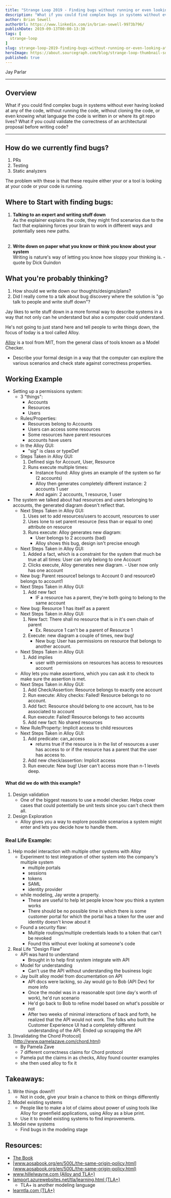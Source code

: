 ```yaml
---
title: "Strange Loop 2019 - Finding bugs without running or even looking at code"
description: "What if you could find complex bugs in systems without ever having looked at any of the code, without running the code, without cloning the code, or even knowing what language the code is written in or where its git repo lives? What if you could validate the correctness of an architectural proposal before writing code?"
author: Brian Sewell
authorUrl: https://www.linkedin.com/in/brian-sewell-9973b796/
publishDate: 2019-09-13T00:00-13:30
tags: [
  strange-loop
]
slug: strange-loop-2019-finding-bugs-without-running-or-even-looking-at-code
heroImage: https://about.sourcegraph.com/blog/strange-loop-thumbnail-square-v2.jpg
published: true
---
```


<div class="container p-0 liveblog-presenters">
  <div class="row m-0">
      <p class=" mr-12 m-0">
        <span class="liveblog-presenters__name">Jay Parlar</span>
        <a href="https://twitter.com/parlar" target="_blank" title="Twitter"><i class="fa fa-twitter pr-2"></i></a>
        <a href="https://github.com/parlarjb" target="_blank" title="GitHub"><i class="fa fa-github pr-2"></i></a>
        <a href="http://parlar.ca" target="_blank" title="Speaker's site"><i class="fa fa-globe pr-2"></i></a>
      </p>
  </div>
</div>

---

## Overview

What if you could find complex bugs in systems without ever having looked at any of the code, without running the code, without cloning the code, or even knowing what language the code is written in or where its git repo lives? What if you could validate the correctness of an architectural proposal before writing code?

---

## How do we currently find bugs?

1. PRs
2. Testing
3. Static analyzers

The problem with these is that these require either your or a tool is looking at your code or your code is running.

## Where to Start with finding bugs:

1. **Talking to an expert and writing stuff down**<br>
As the explainer explains the code, they might find scenarios due to the fact that explaining forces your brain to work in different ways and potentially sees new paths.<br/><br/>

2. **Write down on paper what you know or think you know about your system**<br>
Writing is nature's way of letting you know how sloppy your thinking is. - quote by Dick Guindon

## What you're probably thinking?

1. How should we write down our thoughts/designs/plans?
2. Did I really come to a talk about bug discovery where the solution is "go talk to people and write stuff down"?

Jay likes to write stuff down in a more formal way to describe systems in a way that not only can he understand but also a computer could understand.

He's not going to just stand here and tell people to write things down, the focus of today
is a tool called Alloy.

[Alloy](http://alloy.lcs.mit.edu/alloy/) is a tool from MIT, from the general class of tools known as a Model Checker.
  - Describe your formal design in a way that the computer can explore the various scenarios and check state against correctness properties.

## Working Example

- Setting up a permissions system:
    - 3 "things":
        - Accounts
        - Resources
        - Users
    - Rules/Properties:
        - Resources belong to Accounts
        - Users can access some resources
        - Some resources have parent resources
        - accounts have users
    - In the Alloy GUI:
        - "sig" is class or typeDef
    - Steps Taken in Alloy GUI:
      1. Defined sigs for Account, User, Resource
      2. Runs execute multiple times:
          - Instance found: Alloy gives an example of the system so far (2 accounts)
          - Alloy then generates completely different instance: 2 accounts 1 user
          - And again: 2 accounts, 1 resource, 1 user
- The system we talked about had resources and users belonging to accounts, the generated diagram doesn't reflect that.
    - Next Steps Taken in Alloy GUI:
        1. Uses set to add resources/users to account, resources to user
        2. Uses lone to set parent resource (less than or equal to one) attribute on resource
        3. Runs execute: Alloy generates new diagram:
            - User belongs to 2 accounts (bad)
            - Alloy shows this bug, design isn't precise enough
    - Next Steps Taken in Alloy GUI:
        1. Added a fact, which is a constraint for the system that much be true at all times: User can only belong to one Account
        2. Clicks execute, Alloy generates new diagram.
          - User now only has one account
    - New bug: Parent resource1 belongs to Account 0 and resource0 belongs to account1
    - Next Steps Taken in Alloy GUI:
        1. Add new fact
            - IF a resource has a parent, they're both going to belong to the same account
    - New bug: Resource 1 has itself as a parent
    - Next Steps Taken in Alloy GUI:
        1. New fact: There shall no resource that is in it's own chain of parent
            - Ex. Resource 1 can't be a parent of Resource 1
        2. Execute: new diagram a couple of times, new bug!
            - New bug: User has permissions on resource that belongs to another account.
    - Next Steps Taken in Alloy GUI:
        1. Add implies
            -  user with permissions on resources has access to resources account
    - Alloy lets you make assertions, which you can ask it to check to make sure the assertion is met.
    - Next Steps Taken in Alloy GUI:
        1. Add Check/Assertion: Resource belongs to exactly one account
        2. Run execute: Alloy checks: Failed! Resource belongs to no account.
        3. Add fact: Resource should belong to one account, has to be associated to account
        4. Run execute: Failed! Resource belongs to two accounts
        5. Add new fact: No shared resources
    - New Rule/Property: Implicit access to child resources
    - Next Steps Taken in Alloy GUI:
        1. Add predicate: can_access
            - returns true if the resource is in the list of resources a user has access to or if the resource has a parent that the user has access to.
        2. Add new check/assertion: Implicit access
        3. Run execute: New bug! User can't access more than n-1 levels deep.
#### What did we do with this example?
1. Design validation
    - One of the biggest reasons to use a model checker. Helps cover cases that could potentially be unit tests since you can't check them all.
2. Design Exploration
    - Alloy gives you a way to explore possible scenarios a system might enter and lets you decide how to handle them.
### Real Life Example:
1. Help model interaction with multiple other systems with Alloy
    - Experiment to test integration of other system into the company's multiple system
        - multiple portals
        - sessions
        - tokens
        - SAML
        - identity provider
    - while modeling, Jay wrote a property.
        - These are useful to help let people know how you think a system works
        - There should be no possible time in which there is some customer portal for which the portal has a token for the user and identity doesn't know about it
    - Found a security flaw:
        - Multiple routings/multiple credentials leads to a token that can't be revoked
        - Found this without ever looking at someone's code
2. Real Life "Design Flaw"
    - API was hard to understand
        - Brought in to help first system integrate with API
    - Model for understanding
        - Can't use the API without understanding the business logic
    - Jay built alloy model from documentation on API
        - API docs were lacking, so Jay would go to Bob (API Dev) for more info
        - Once the model was in a reasonable spot (one day's worth of work), he'd run scenario
        - He'd go back to Bob to refine model based on what's possible or not
        - After two weeks of minimal interactions of back and forth, he realized that the API would not work. The folks who built the Customer Experience UI had a completely different understanding of the API. Ended up scrapping the API
3. [Invalidating the Chord Protocol]
(http://www.pamelazave.com/chord.html)
    - By Pamela Zave
    - 7 different correctness claims for Chord protocol
    - Pamela put the claims in as checks, Alloy found counter examples
    - she then used alloy to fix it
## Takeaways:
1. Write things down!!!
    - Not in code, give your brain a chance to think on things differently
2. Model existing systems
    - People like to make a lot of claims about power of using tools like Alloy for greenfield applications, using Alloy as a blue print.
    - Use it to model existing systems to find improvements.
3. Model new systems
    - Find bugs in the modeling stage
## Resources:
- [The Book](alloytools.org/book.html)
- [www.aosabook.org/en/500L/the-same-origin-policy.html](www.aosabook.org/en/500L/the-same-origin-policy.html)
- [www.hillelwayne.com (Alloy and TLA+)](www.hillelwayne.co)
- [lamport.azurewebsites.net/tla/learning.html (TLA+)](lamport.azurewebsites.net/tla/learning.html )
    - TLA+ is another modeling language
- [learntla.com (TLA+)](learntla.com)
